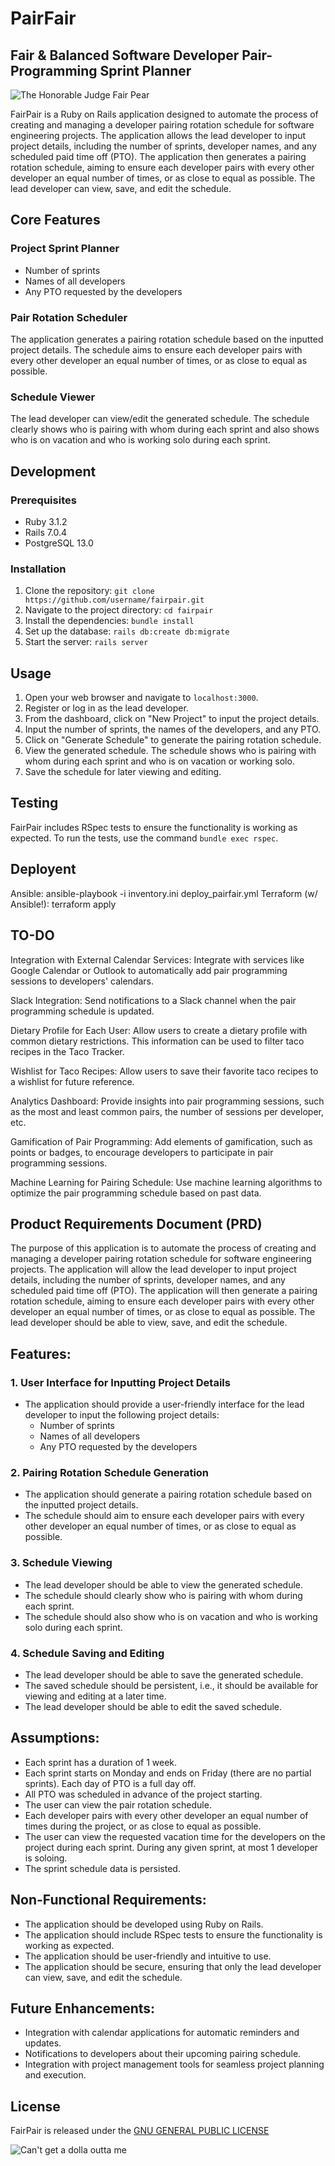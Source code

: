 # PairFair
Fair & Balanced Software Developer Pair-Programming Sprint Planner
---

![The Honorable Judge Fair Pear](pear.png?raw=true "The Honorable Judge Fair Pear")


FairPair is a Ruby on Rails application designed to automate the process of creating and managing a developer pairing rotation schedule for software engineering projects. The application allows the lead developer to input project details, including the number of sprints, developer names, and any scheduled paid time off (PTO). The application then generates a pairing rotation schedule, aiming to ensure each developer pairs with every other developer an equal number of times, or as close to equal as possible. The lead developer can view, save, and edit the schedule.

## Core Features

### Project Sprint Planner
- Number of sprints
- Names of all developers
- Any PTO requested by the developers

### Pair Rotation Scheduler
The application generates a pairing rotation schedule based on the inputted project details. The schedule aims to ensure each developer pairs with every other developer an equal number of times, or as close to equal as possible.

### Schedule Viewer
The lead developer can view/edit the generated schedule. The schedule clearly shows who is pairing with whom during each sprint and also shows who is on vacation and who is working solo during each sprint.

## Development

### Prerequisites
- Ruby 3.1.2
- Rails 7.0.4
- PostgreSQL 13.0

### Installation
1. Clone the repository: `git clone https://github.com/username/fairpair.git`
2. Navigate to the project directory: `cd fairpair`
3. Install the dependencies: `bundle install`
4. Set up the database: `rails db:create db:migrate`
5. Start the server: `rails server`

## Usage

1. Open your web browser and navigate to `localhost:3000`.
2. Register or log in as the lead developer.
3. From the dashboard, click on "New Project" to input the project details.
4. Input the number of sprints, the names of the developers, and any PTO.
5. Click on "Generate Schedule" to generate the pairing rotation schedule.
6. View the generated schedule. The schedule shows who is pairing with whom during each sprint and who is on vacation or working solo.
7. Save the schedule for later viewing and editing.

## Testing

FairPair includes RSpec tests to ensure the functionality is working as expected. To run the tests, use the command `bundle exec rspec`.

## Deployent
Ansible: ansible-playbook -i inventory.ini deploy_pairfair.yml
Terraform (w/ Ansible!): terraform apply


## TO-DO

Integration with External Calendar Services: Integrate with services like Google Calendar or Outlook to automatically add pair programming sessions to developers' calendars.

Slack Integration: Send notifications to a Slack channel when the pair programming schedule is updated.

Dietary Profile for Each User: Allow users to create a dietary profile with common dietary restrictions. This information can be used to filter taco recipes in the Taco Tracker.

Wishlist for Taco Recipes: Allow users to save their favorite taco recipes to a wishlist for future reference.

Analytics Dashboard: Provide insights into pair programming sessions, such as the most and least common pairs, the number of sessions per developer, etc.

Gamification of Pair Programming: Add elements of gamification, such as points or badges, to encourage developers to participate in pair programming sessions.

Machine Learning for Pairing Schedule: Use machine learning algorithms to optimize the pair programming schedule based on past data.

## Product Requirements Document (PRD)

The purpose of this application is to automate the process of creating and managing a developer pairing rotation schedule for software engineering projects. The application will allow the lead developer to input project details, including the number of sprints, developer names, and any scheduled paid time off (PTO). The application will then generate a pairing rotation schedule, aiming to ensure each developer pairs with every other developer an equal number of times, or as close to equal as possible. The lead developer should be able to view, save, and edit the schedule.

## Features:

### 1. User Interface for Inputting Project Details
- The application should provide a user-friendly interface for the lead developer to input the following project details:
  - Number of sprints
  - Names of all developers
  - Any PTO requested by the developers

### 2. Pairing Rotation Schedule Generation
- The application should generate a pairing rotation schedule based on the inputted project details.
- The schedule should aim to ensure each developer pairs with every other developer an equal number of times, or as close to equal as possible.

### 3. Schedule Viewing
- The lead developer should be able to view the generated schedule.
- The schedule should clearly show who is pairing with whom during each sprint.
- The schedule should also show who is on vacation and who is working solo during each sprint.

### 4. Schedule Saving and Editing
- The lead developer should be able to save the generated schedule.
- The saved schedule should be persistent, i.e., it should be available for viewing and editing at a later time.
- The lead developer should be able to edit the saved schedule.

## Assumptions:
- Each sprint has a duration of 1 week.
- Each sprint starts on Monday and ends on Friday (there are no partial sprints). Each day of PTO is a full day off.
- All PTO was scheduled in advance of the project starting.
- The user can view the pair rotation schedule.
- Each developer pairs with every other developer an equal number of times during the project, or as close to equal as possible.
- The user can view the requested vacation time for the developers on the project during each sprint. During any given sprint, at most 1 developer is soloing.
- The sprint schedule data is persisted.

## Non-Functional Requirements:
- The application should be developed using Ruby on Rails.
- The application should include RSpec tests to ensure the functionality is working as expected.
- The application should be user-friendly and intuitive to use.
- The application should be secure, ensuring that only the lead developer can view, save, and edit the schedule.

## Future Enhancements:
- Integration with calendar applications for automatic reminders and updates.
- Notifications to developers about their upcoming pairing schedule.
- Integration with project management tools for seamless project planning and execution.


## License

FairPair is released under the [GNU GENERAL PUBLIC LICENSE](LICENSE)

![Can't get a dolla outta me](license.jpg?raw=true "Can't get a dolla outta me")

